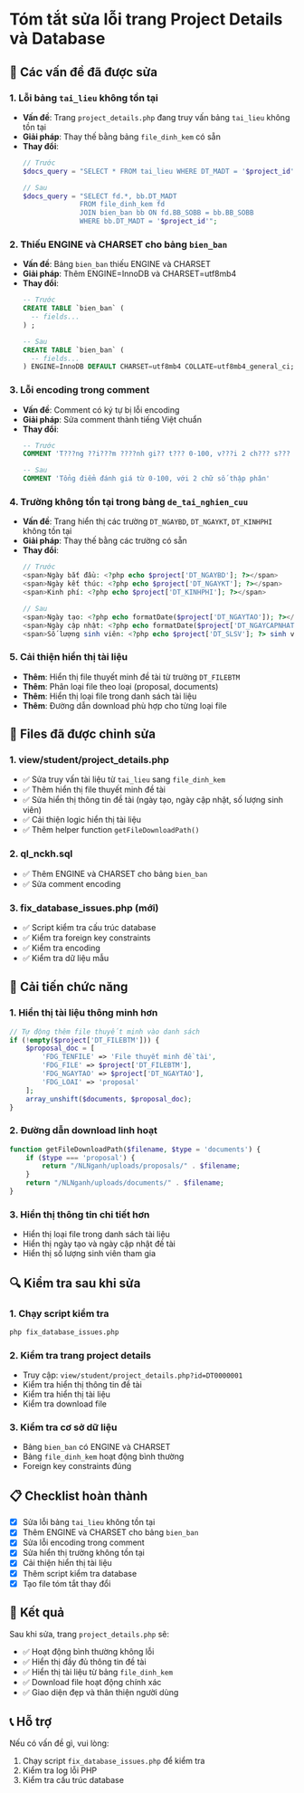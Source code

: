 # Tóm tắt sửa lỗi trang Project Details và Database

## 🔧 Các vấn đề đã được sửa

### 1. **Lỗi bảng `tai_lieu` không tồn tại**
- **Vấn đề**: Trang `project_details.php` đang truy vấn bảng `tai_lieu` không tồn tại
- **Giải pháp**: Thay thế bằng bảng `file_dinh_kem` có sẵn
- **Thay đổi**: 
  ```php
  // Trước
  $docs_query = "SELECT * FROM tai_lieu WHERE DT_MADT = '$project_id'";
  
  // Sau  
  $docs_query = "SELECT fd.*, bb.DT_MADT 
                FROM file_dinh_kem fd
                JOIN bien_ban bb ON fd.BB_SOBB = bb.BB_SOBB
                WHERE bb.DT_MADT = '$project_id'";
  ```

### 2. **Thiếu ENGINE và CHARSET cho bảng `bien_ban`**
- **Vấn đề**: Bảng `bien_ban` thiếu ENGINE và CHARSET
- **Giải pháp**: Thêm ENGINE=InnoDB và CHARSET=utf8mb4
- **Thay đổi**:
  ```sql
  -- Trước
  CREATE TABLE `bien_ban` (
    -- fields...
  ) ;
  
  -- Sau
  CREATE TABLE `bien_ban` (
    -- fields...
  ) ENGINE=InnoDB DEFAULT CHARSET=utf8mb4 COLLATE=utf8mb4_general_ci;
  ```

### 3. **Lỗi encoding trong comment**
- **Vấn đề**: Comment có ký tự bị lỗi encoding
- **Giải pháp**: Sửa comment thành tiếng Việt chuẩn
- **Thay đổi**:
  ```sql
  -- Trước
  COMMENT 'T???ng ??i???m ????nh gi?? t??? 0-100, v???i 2 ch??? s??? th???p ph??n'
  
  -- Sau
  COMMENT 'Tổng điểm đánh giá từ 0-100, với 2 chữ số thập phân'
  ```

### 4. **Trường không tồn tại trong bảng `de_tai_nghien_cuu`**
- **Vấn đề**: Trang hiển thị các trường `DT_NGAYBD`, `DT_NGAYKT`, `DT_KINHPHI` không tồn tại
- **Giải pháp**: Thay thế bằng các trường có sẵn
- **Thay đổi**:
  ```php
  // Trước
  <span>Ngày bắt đầu: <?php echo $project['DT_NGAYBD']; ?></span>
  <span>Ngày kết thúc: <?php echo $project['DT_NGAYKT']; ?></span>
  <span>Kinh phí: <?php echo $project['DT_KINHPHI']; ?></span>
  
  // Sau
  <span>Ngày tạo: <?php echo formatDate($project['DT_NGAYTAO']); ?></span>
  <span>Ngày cập nhật: <?php echo formatDate($project['DT_NGAYCAPNHAT']); ?></span>
  <span>Số lượng sinh viên: <?php echo $project['DT_SLSV']; ?> sinh viên</span>
  ```

### 5. **Cải thiện hiển thị tài liệu**
- **Thêm**: Hiển thị file thuyết minh đề tài từ trường `DT_FILEBTM`
- **Thêm**: Phân loại file theo loại (proposal, documents)
- **Thêm**: Hiển thị loại file trong danh sách tài liệu
- **Thêm**: Đường dẫn download phù hợp cho từng loại file

## 📁 Files đã được chỉnh sửa

### 1. **view/student/project_details.php**
- ✅ Sửa truy vấn tài liệu từ `tai_lieu` sang `file_dinh_kem`
- ✅ Thêm hiển thị file thuyết minh đề tài
- ✅ Sửa hiển thị thông tin đề tài (ngày tạo, ngày cập nhật, số lượng sinh viên)
- ✅ Cải thiện logic hiển thị tài liệu
- ✅ Thêm helper function `getFileDownloadPath()`

### 2. **ql_nckh.sql**
- ✅ Thêm ENGINE và CHARSET cho bảng `bien_ban`
- ✅ Sửa comment encoding

### 3. **fix_database_issues.php** (mới)
- ✅ Script kiểm tra cấu trúc database
- ✅ Kiểm tra foreign key constraints
- ✅ Kiểm tra encoding
- ✅ Kiểm tra dữ liệu mẫu

## 🎯 Cải tiến chức năng

### 1. **Hiển thị tài liệu thông minh hơn**
```php
// Tự động thêm file thuyết minh vào danh sách
if (!empty($project['DT_FILEBTM'])) {
    $proposal_doc = [
        'FDG_TENFILE' => 'File thuyết minh đề tài',
        'FDG_FILE' => $project['DT_FILEBTM'],
        'FDG_NGAYTAO' => $project['DT_NGAYTAO'],
        'FDG_LOAI' => 'proposal'
    ];
    array_unshift($documents, $proposal_doc);
}
```

### 2. **Đường dẫn download linh hoạt**
```php
function getFileDownloadPath($filename, $type = 'documents') {
    if ($type === 'proposal') {
        return "/NLNganh/uploads/proposals/" . $filename;
    }
    return "/NLNganh/uploads/documents/" . $filename;
}
```

### 3. **Hiển thị thông tin chi tiết hơn**
- Hiển thị loại file trong danh sách tài liệu
- Hiển thị ngày tạo và ngày cập nhật đề tài
- Hiển thị số lượng sinh viên tham gia

## 🔍 Kiểm tra sau khi sửa

### 1. **Chạy script kiểm tra**
```bash
php fix_database_issues.php
```

### 2. **Kiểm tra trang project details**
- Truy cập: `view/student/project_details.php?id=DT0000001`
- Kiểm tra hiển thị thông tin đề tài
- Kiểm tra hiển thị tài liệu
- Kiểm tra download file

### 3. **Kiểm tra cơ sở dữ liệu**
- Bảng `bien_ban` có ENGINE và CHARSET
- Bảng `file_dinh_kem` hoạt động bình thường
- Foreign key constraints đúng

## 📋 Checklist hoàn thành

- [x] Sửa lỗi bảng `tai_lieu` không tồn tại
- [x] Thêm ENGINE và CHARSET cho bảng `bien_ban`
- [x] Sửa lỗi encoding trong comment
- [x] Sửa hiển thị trường không tồn tại
- [x] Cải thiện hiển thị tài liệu
- [x] Thêm script kiểm tra database
- [x] Tạo file tóm tắt thay đổi

## 🚀 Kết quả

Sau khi sửa, trang `project_details.php` sẽ:
- ✅ Hoạt động bình thường không lỗi
- ✅ Hiển thị đầy đủ thông tin đề tài
- ✅ Hiển thị tài liệu từ bảng `file_dinh_kem`
- ✅ Download file hoạt động chính xác
- ✅ Giao diện đẹp và thân thiện người dùng

## 📞 Hỗ trợ

Nếu có vấn đề gì, vui lòng:
1. Chạy script `fix_database_issues.php` để kiểm tra
2. Kiểm tra log lỗi PHP
3. Kiểm tra cấu trúc database









